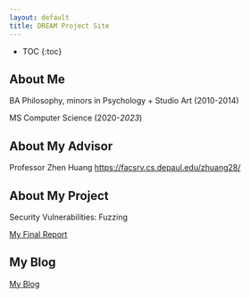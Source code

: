 ```yaml
---
layout: default
title: DREAM Project Site
---
```


* TOC
{:toc}

## About Me

BA Philosophy, minors in Psychology + Studio Art (2010-2014)

MS Computer Science (2020-_2023_)

## About My Advisor

Professor Zhen Huang
https://facsrv.cs.depaul.edu/zhuang28/

## About My Project

Security Vulnerabilities: Fuzzing

[My Final Report](files/finalreport.pdf)

## My Blog

[My Blog](blog.html)
